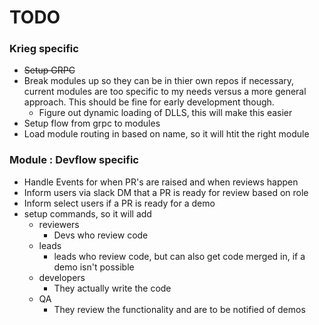 # TODO 
### Krieg specific
- ~~Setup GRPC~~
- Break modules up so they can be in thier own repos if necessary, current modules are too specific to my needs versus a more general approach. This should be fine for early development though.
  - Figure out dynamic loading of DLLS, this will make this easier
- Setup flow from grpc to modules
- Load module routing in based on name, so it will htit the right module


### Module : Devflow specific
- Handle Events for when PR's are raised and when reviews happen
- Inform users via slack DM that a PR is ready for review based on role
- Inform select users if a PR is ready for a demo
- setup commands, so it will add
  - reviewers
    - Devs who review code
  - leads
    - leads who review code, but can also get code merged in, if a demo isn't possible
  - developers
    - They actually write the code
  - QA
    - They review the functionality and are to be notified of demos
